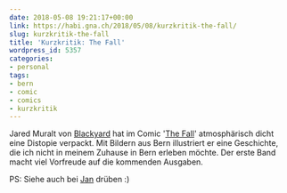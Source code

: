 ```yaml
---
date: 2018-05-08 19:21:17+00:00
link: https://habi.gna.ch/2018/05/08/kurzkritik-the-fall/
slug: kurzkritik-the-fall
title: 'Kurzkritik: The Fall'
wordpress_id: 5357
categories:
- personal
tags:
- bern
- comic
- comics
- kurzkritik
---
```


Jared Muralt von [Blackyard](https://blackyard.ch/) hat im Comic '[The Fall](https://shop.blackyard.ch/shop/view/the-fall-vol.1-issues-4-6-subscription/books)' atmosphärisch dicht eine Distopie verpackt.
Mit Bildern aus Bern illustriert er eine Geschichte, die ich nicht in meinem Zuhause in Bern erleben möchte.
Der erste Band macht viel Vorfreude auf die kommenden Ausgaben.

PS: Siehe auch bei [Jan](https://pieceoplastic.com/2018/05/08/the-fall-a-post-apocalyptic-comic-book-series-from-bern/) drüben :)
